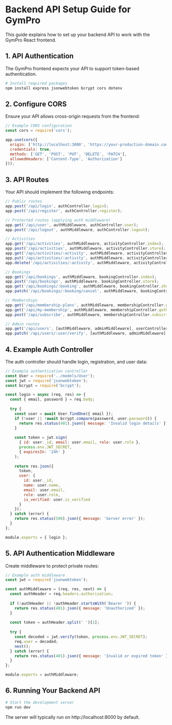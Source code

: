 
# Backend API Setup Guide for GymPro

This guide explains how to set up your backend API to work with the GymPro React frontend.

## 1. API Authentication

The GymPro frontend expects your API to support token-based authentication.

```bash
# Install required packages
npm install express jsonwebtoken bcrypt cors dotenv
```

## 2. Configure CORS

Ensure your API allows cross-origin requests from the frontend:

```js
// Example CORS configuration
const cors = require('cors');

app.use(cors({
  origin: ['http://localhost:3000', 'https://your-production-domain.com'],
  credentials: true,
  methods: ['GET', 'POST', 'PUT', 'DELETE', 'PATCH'],
  allowedHeaders: ['Content-Type', 'Authorization']
}));
```

## 3. API Routes

Your API should implement the following endpoints:

```js
// Public routes
app.post('/api/login', authController.login);
app.post('/api/register', authController.register);

// Protected routes (applying auth middleware)
app.get('/api/user', authMiddleware, authController.user);
app.post('/api/logout', authMiddleware, authController.logout);

// Activities
app.get('/api/activities', authMiddleware, activityController.index);
app.post('/api/activities', authMiddleware, activityController.store);
app.get('/api/activities/:activity', authMiddleware, activityController.show);
app.put('/api/activities/:activity', authMiddleware, activityController.update);
app.delete('/api/activities/:activity', authMiddleware, activityController.destroy);

// Bookings
app.get('/api/bookings', authMiddleware, bookingController.index);
app.post('/api/bookings', authMiddleware, bookingController.store);
app.get('/api/bookings/:booking', authMiddleware, bookingController.show);
app.patch('/api/bookings/:booking/cancel', authMiddleware, bookingController.cancel);

// Memberships
app.get('/api/membership-plans', authMiddleware, membershipController.getPlans);
app.get('/api/my-membership', authMiddleware, membershipController.getUserMembership);
app.post('/api/subscribe', authMiddleware, membershipController.subscribe);

// Admin routes
app.get('/api/users', [authMiddleware, adminMiddleware], userController.index);
app.patch('/api/users/:user/verify', [authMiddleware, adminMiddleware], userController.verify);
```

## 4. Example Auth Controller

The auth controller should handle login, registration, and user data:

```js
// Example authentication controller
const User = require('../models/User');
const jwt = require('jsonwebtoken');
const bcrypt = require('bcrypt');

const login = async (req, res) => {
  const { email, password } = req.body;
  
  try {
    const user = await User.findOne({ email });
    if (!user || !await bcrypt.compare(password, user.password)) {
      return res.status(401).json({ message: 'Invalid login details' });
    }
    
    const token = jwt.sign(
      { id: user._id, email: user.email, role: user.role },
      process.env.JWT_SECRET,
      { expiresIn: '24h' }
    );
    
    return res.json({
      token,
      user: {
        id: user._id,
        name: user.name,
        email: user.email,
        role: user.role,
        is_verified: user.is_verified
      }
    });
  } catch (error) {
    return res.status(500).json({ message: 'Server error' });
  }
};

module.exports = { login };
```

## 5. API Authentication Middleware

Create middleware to protect private routes:

```js
// Example auth middleware
const jwt = require('jsonwebtoken');

const authMiddleware = (req, res, next) => {
  const authHeader = req.headers.authorization;
  
  if (!authHeader || !authHeader.startsWith('Bearer ')) {
    return res.status(401).json({ message: 'Unauthorized' });
  }
  
  const token = authHeader.split(' ')[1];
  
  try {
    const decoded = jwt.verify(token, process.env.JWT_SECRET);
    req.user = decoded;
    next();
  } catch (error) {
    return res.status(401).json({ message: 'Invalid or expired token' });
  }
};

module.exports = authMiddleware;
```

## 6. Running Your Backend API

```bash
# Start the development server
npm run dev
```

The server will typically run on http://localhost:8000 by default.
